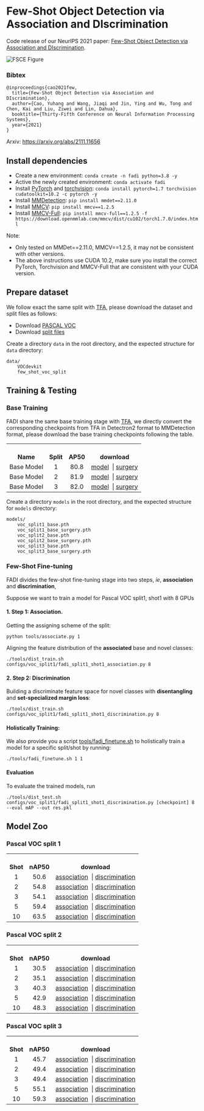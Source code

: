 # Few-Shot Object Detection via Association and DIscrimination

Code release of our NeurIPS 2021 paper: [Few-Shot Object Detection via Association and DIscrimination](https://arxiv.org/abs/2111.11656).

![FSCE Figure](https://i.imgur.com/YLpjAMa.png)

### Bibtex

```
@inproceedings{cao2021few,
  title={Few-Shot Object Detection via Association and DIscrimination},
  author={Cao, Yuhang and Wang, Jiaqi and Jin, Ying and Wu, Tong and Chen, Kai and Liu, Ziwei and Lin, Dahua},
  booktitle={Thirty-Fifth Conference on Neural Information Processing Systems},
  year={2021}
}
```

Arxiv: https://arxiv.org/abs/2111.11656

## Install dependencies

* Create a new environment: ```conda create -n fadi python=3.8 -y```
* Active the newly created environment: ```conda activate fadi```
* Install [PyTorch](https://pytorch.org/get-started/locally/) and [torchvision](https://github.com/pytorch/vision/): ```conda install pytorch=1.7 torchvision cudatoolkit=10.2 -c pytorch -y```
* Install [MMDetection](https://github.com/open-mmlab/mmdetection): ```pip install mmdet==2.11.0```
* Install [MMCV](https://github.com/open-mmlab/mmdetection): ```pip install mmcv==1.2.5```
* Install [MMCV-Full](https://github.com/open-mmlab/mmdetection): ```pip install mmcv-full==1.2.5 -f https://download.openmmlab.com/mmcv/dist/cu102/torch1.7.0/index.html```

Note:
* Only tested on MMDet==2.11.0, MMCV==1.2.5, it may not be consistent with other versions.
* The above instructions use CUDA 10.2, make sure you install the correct PyTorch, Torchvision and MMCV-Full that are consistent with your CUDA version.



## Prepare dataset

We follow exact the same split with [TFA](https://github.com/ucbdrive/few-shot-object-detection),
please download the dataset and split files as follows:

* Download [PASCAL VOC](http://host.robots.ox.ac.uk/pascal/VOC/)
* Download [split files](https://mycuhk-my.sharepoint.com/:u:/g/personal/1155092180_link_cuhk_edu_hk/EV4lUT3Wrk1NrQMziWgu6awBInAPyY0KvROf5IEv_ly8TQ?e=MdbSXG)

Create a directory `data` in the root directory, and the expected structure for `data` directory:
```
data/
    VOCdevkit
    few_shot_voc_split
```


## Training & Testing

### Base Training

FADI share the same base training stage with [TFA](https://github.com/ucbdrive/few-shot-object-detection),
we directly convert the corresponding checkpoints from TFA in Detectron2 format to MMDetection format,
please download the base training checkpoints following the table.

<table><tbody>
<!-- START TABLE -->
<!-- TABLE HEADER -->
<th valign="bottom">Name</th>
<th valign="bottom">Split</th>
<th valign="bottom"><br/>AP50</th>
<th valign="bottom">download</th>
<!-- TABLE BODY -->

<tr><td align="left">Base Model</td>
<td align="center">1</td>
<td align="center">80.8</td>
<td align="center"><a href="https://mycuhk-my.sharepoint.com/:u:/g/personal/1155092180_link_cuhk_edu_hk/EVgGzmEwlT9LvfC9GhwkWYoBR4OjfZ8-U4jNnbzKf8l7mw">model</a>
      &nbsp;|&nbsp;<a href="https://mycuhk-my.sharepoint.com/:u:/g/personal/1155092180_link_cuhk_edu_hk/EUfhrL4XUotNj110vzt6LbYBRdpy_5j5jLPUa87wX7jZZQ?e=tyhYCk">surgery</a></td>
</tr>

<tr><td align="left">Base Model</td>
<td align="center">2</td>
<td align="center">81.9</td>
<td align="center"><a href="https://mycuhk-my.sharepoint.com/:u:/g/personal/1155092180_link_cuhk_edu_hk/EUo_SbsGnLJDvEwX3iMuJKwB5_GcRBYJ3gZsgB3BRnnUCg?e=7F3RJQ">model</a>
      &nbsp;|&nbsp;<a href="https://mycuhk-my.sharepoint.com/:u:/g/personal/1155092180_link_cuhk_edu_hk/EaRsKWxDc7FAtedQgTSo49sBrg0U3vr-eMpyWawc4PV3LQ?e=cYOi6k">surgery</a></td>
</tr>

<tr><td align="left">Base Model</td>
<td align="center">3</td>
<td align="center">82.0</td>
<td align="center"><a href="https://mycuhk-my.sharepoint.com/:u:/g/personal/1155092180_link_cuhk_edu_hk/EacaCwrJJDtIrV47_uQe6YsB6JNpgwB5idQBGbGKT5Bdcg?e=l7tFVl">model</a>
      &nbsp;|&nbsp;<a href="https://mycuhk-my.sharepoint.com/:u:/g/personal/1155092180_link_cuhk_edu_hk/ETQgNDMAG99PmnmPqIL-7_0BreZR5ZAtT8vEs0cV_oAKTA?e=gUJk13">surgery</a></td>
</tr>

<!-- END OF TABLE BODY -->
</tbody></table>

Create a directory `models` in the root directory, and the expected structure for `models` directory:
```
models/
    voc_split1_base.pth
    voc_split1_base_surgery.pth
    voc_split2_base.pth
    voc_split2_base_surgery.pth
    voc_split3_base.pth
    voc_split3_base_surgery.pth
```

### Few-Shot Fine-tuning

FADI divides the few-shot fine-tuning stage into two steps, *ie*, **association** and **discrimination**,

Suppose we want to train a model for Pascal VOC split1, shot1 with 8 GPUs

#### 1. Step 1: Association.

Getting the assigning scheme of the split:

```
python tools/associate.py 1
```

Aligning the feature distribution of the **associated** base and novel classes:

```
./tools/dist_train.sh configs/voc_split1/fadi_split1_shot1_association.py 8
```

#### 2. Step 2: Discrimination

Building a discriminate feature space for novel classes with **disentangling** and **set-specialized margin loss**:
```
./tools/dist_train.sh configs/voc_split1/fadi_split1_shot1_discrimination.py 8
```

#### Holistically Training:

We also provide you a script [tools/fadi_finetune.sh](tools/fadi_finetune.sh) to holistically train a model for a specific split/shot by running:

```
./tools/fadi_finetune.sh 1 1
```

#### Evaluation

To evaluate the trained models, run

```
./tools/dist_test.sh configs/voc_split1/fadi_split1_shot1_discrimination.py [checkpoint] 8 --eval mAP --out res.pkl
```

## Model Zoo

### Pascal VOC split 1

<table><tbody>
<!-- START TABLE -->
<!-- TABLE HEADER -->
<th valign="bottom">Shot</th>
<th valign="bottom"><br/>nAP50</th>
<th valign="bottom">download</th>
<!-- TABLE BODY -->

<tr>
<td align="center">1</td>
<td align="center">50.6</td>
<td align="center"><a href="https://mycuhk-my.sharepoint.com/:u:/g/personal/1155092180_link_cuhk_edu_hk/EcgQTZHX8IZMvKeWwdDyL44Bd0YJp5fTsFpRWs73dUGRaQ?e=uNUaH9">association</a>
      &nbsp;|&nbsp;<a href="https://mycuhk-my.sharepoint.com/:u:/g/personal/1155092180_link_cuhk_edu_hk/EVGekTe7YdhBgMvbBLHY0EgBUeREeWTLQaRJLyFOkSJm-w?e=ncjfoB">discrimination</a></td>
</tr>

<tr>
<td align="center">2</td>
<td align="center">54.8</td>
<td align="center"><a href="https://mycuhk-my.sharepoint.com/:u:/g/personal/1155092180_link_cuhk_edu_hk/ERaxA8nwqqdPoCjZtzdR4hQB0LtL7eqBqCPsY-Dj34NWxw?e=951c5r">association</a>
      &nbsp;|&nbsp;<a href="https://mycuhk-my.sharepoint.com/:u:/g/personal/1155092180_link_cuhk_edu_hk/EcDhd8a_yL1Kr9M34QcNtfgBnFDZzhKWrs98ethZ5RU4Dg?e=VcSqVB">discrimination</a></td>
</tr>

<tr>
<td align="center">3</td>
<td align="center">54.1</td>
<td align="center"><a href="https://mycuhk-my.sharepoint.com/:u:/g/personal/1155092180_link_cuhk_edu_hk/EdeTfvipMF5FmnOOr4vkUKoBe_sje83H2cnyk_dlPHUGWA?e=mDiyQb">association</a>
      &nbsp;|&nbsp;<a href="https://mycuhk-my.sharepoint.com/:u:/g/personal/1155092180_link_cuhk_edu_hk/EU51m6loM1NFkArr_hmnuKQBGaIxn6Px0OpeHDOgXtLLcw?e=PWaT8P">discrimination</a></td>
</tr>

<tr>
<td align="center">5</td>
<td align="center">59.4</td>
<td align="center"><a href="https://mycuhk-my.sharepoint.com/:u:/g/personal/1155092180_link_cuhk_edu_hk/EeWXndLHGbNBoocfsoti3m0BUF4L7VSyBLNP93QPmM_fWA">association</a>
      &nbsp;|&nbsp;<a href="https://mycuhk-my.sharepoint.com/:u:/g/personal/1155092180_link_cuhk_edu_hk/EZKO6O2s7ydEjveI3sa70NQBQawa76uSGv_jA4asVVdU-w?e=iEbHz5">discrimination</a></td>
</tr>

<tr>
<td align="center">10</td>
<td align="center">63.5</td>
<td align="center"><a href="https://mycuhk-my.sharepoint.com/:u:/g/personal/1155092180_link_cuhk_edu_hk/EUB3yRqrUMRLvWXDeO3a4zEBDFMPgu0gWVx6x-zT8QesUA?e=PEq8AA">association</a>
      &nbsp;|&nbsp;<a href="https://mycuhk-my.sharepoint.com/:u:/g/personal/1155092180_link_cuhk_edu_hk/EaxxBvz7YYFEmLyzvooS4pMB7dfI5rXL8NXu3C-BLOd65Q?e=R0mMgE">discrimination</a></td>
</tr>

<!-- END OF TABLE BODY -->
</tbody></table>

### Pascal VOC split 2

<table><tbody>
<!-- START TABLE -->
<!-- TABLE HEADER -->
<th valign="bottom">Shot</th>
<th valign="bottom"><br/>nAP50</th>
<th valign="bottom">download</th>
<!-- TABLE BODY -->

<tr>
<td align="center">1</td>
<td align="center">30.5</td>
<td align="center"><a href="https://mycuhk-my.sharepoint.com/:u:/g/personal/1155092180_link_cuhk_edu_hk/EaWKcdAqvC1Ejm8fzByhapABMuNpB53tSENaX_9Ks0j1vg?e=pTxQjX">association</a>
      &nbsp;|&nbsp;<a href="https://mycuhk-my.sharepoint.com/:u:/g/personal/1155092180_link_cuhk_edu_hk/Ec2RomIlrKlMlYgP9ByZrrUBIlSRme5s4qRrY257KpY2Eg?e=S2pWeY">discrimination</a></td>
</tr>

<tr>
<td align="center">2</td>
<td align="center">35.1</td>
<td align="center"><a href="https://mycuhk-my.sharepoint.com/:u:/g/personal/1155092180_link_cuhk_edu_hk/EVhBOfu0QspNqNyP61byKScBScfzi64Nm9dL_J60SGc2aA?e=aKV94s">association</a>
      &nbsp;|&nbsp;<a href="https://mycuhk-my.sharepoint.com/:u:/g/personal/1155092180_link_cuhk_edu_hk/EfGx1hBbEUtEgpm4t2FR6JQB9z_xVI76zyhGP_iBIKtykg?e=5fkylX">discrimination</a></td>
</tr>

<tr>
<td align="center">3</td>
<td align="center">40.3</td>
<td align="center"><a href="https://mycuhk-my.sharepoint.com/:u:/g/personal/1155092180_link_cuhk_edu_hk/EU9436vXkLxFh7lQ62pF_pMBVY1eDZ8_zsf5G0FyO4Kxlw?e=b9lAzv">association</a>
      &nbsp;|&nbsp;<a href="https://mycuhk-my.sharepoint.com/:u:/g/personal/1155092180_link_cuhk_edu_hk/EZ0V4TPoyyRPuYR_BNiLYd0B7EUxjyd3GoKdAaolVCSbjQ?e=pnry0t">discrimination</a></td>
</tr>

<tr>
<td align="center">5</td>
<td align="center">42.9</td>
<td align="center"><a href="https://mycuhk-my.sharepoint.com/:u:/g/personal/1155092180_link_cuhk_edu_hk/ETE1cXT0L3tDqftPl5TRSQoBH4voFnWNnJXJk1tECvnrHg?e=gZ2EEe">association</a>
      &nbsp;|&nbsp;<a href="https://mycuhk-my.sharepoint.com/:u:/g/personal/1155092180_link_cuhk_edu_hk/EQ4JWJEPxfFIsINdJEA-XiwBnujzoc5i5e0R_e0pG6VnAQ?e=ScEFej">discrimination</a></td>
</tr>

<tr>
<td align="center">10</td>
<td align="center">48.3</td>
<td align="center"><a href="https://mycuhk-my.sharepoint.com/:u:/g/personal/1155092180_link_cuhk_edu_hk/Ea0ebSt3LXJOmwPNUy7pnNcB9YyH2rzLKSM33Scp3LH_fw?e=RYro0U">association</a>
      &nbsp;|&nbsp;<a href="https://mycuhk-my.sharepoint.com/:u:/g/personal/1155092180_link_cuhk_edu_hk/ERW0_hWDAe1IlbN9RQomYyYBnIbkbpW8BRqyKwA50AuNww?e=CYQYpS">discrimination</a></td>
</tr>

<!-- END OF TABLE BODY -->
</tbody></table>

### Pascal VOC split 3

<table><tbody>
<!-- START TABLE -->
<!-- TABLE HEADER -->
<th valign="bottom">Shot</th>
<th valign="bottom"><br/>nAP50</th>
<th valign="bottom">download</th>
<!-- TABLE BODY -->

<tr>
<td align="center">1</td>
<td align="center">45.7</td>
<td align="center"><a href="https://mycuhk-my.sharepoint.com/:u:/g/personal/1155092180_link_cuhk_edu_hk/EV1gPw915YxMo_xyArZ7pBwBO9seyl8Krwv9UGIM6ihB7A?e=heRZF1">association</a>
      &nbsp;|&nbsp;<a href="https://mycuhk-my.sharepoint.com/:u:/g/personal/1155092180_link_cuhk_edu_hk/ESxxmVrh4l9Ghlk1HvuhGvYBetNxTgzKFX30z-IpURYLkA?e=zkewR1">discrimination</a></td>
</tr>

<tr>
<td align="center">2</td>
<td align="center">49.4</td>
<td align="center"><a href="https://mycuhk-my.sharepoint.com/:u:/g/personal/1155092180_link_cuhk_edu_hk/EUV_rhgyvBBEoCxLTRFiy4EB0hRNzUbLMzSz4JHy5Vi_dA?e=5w9bZw">association</a>
      &nbsp;|&nbsp;<a href="https://mycuhk-my.sharepoint.com/:u:/g/personal/1155092180_link_cuhk_edu_hk/EdH126l3klpFrJ3_2WgC14cB6BVCcvzjVmTGLmjhuGvvlA?e=pVl2p2">discrimination</a></td>
</tr>

<tr>
<td align="center">3</td>
<td align="center">49.4</td>
<td align="center"><a href="https://mycuhk-my.sharepoint.com/:u:/g/personal/1155092180_link_cuhk_edu_hk/ETCD0lJPucBMoCdzEmpVuFYBro4Flcsq6Ma-br-y69SF8g?e=fPd3do">association</a>
      &nbsp;|&nbsp;<a href="https://mycuhk-my.sharepoint.com/:u:/g/personal/1155092180_link_cuhk_edu_hk/EdBEoyBLftRLpGeQtV5VqkEBqIRfjVdPAuU5gJoj6KCouw?e=iycmLq">discrimination</a></td>
</tr>

<tr>
<td align="center">5</td>
<td align="center">55.1</td>
<td align="center"><a href="https://mycuhk-my.sharepoint.com/:u:/g/personal/1155092180_link_cuhk_edu_hk/EcSM5ZAvnwtPt0G2Ztm0nq0Bgv61ievZUorA1cju6DihEA?e=BNoWyL">association</a>
      &nbsp;|&nbsp;<a href="https://mycuhk-my.sharepoint.com/:u:/g/personal/1155092180_link_cuhk_edu_hk/EbluJOyHyMBLthk-RTNVWSkBAyvAauZtxNQuiXNkjtd1Og?e=6nSqus">discrimination</a></td>
</tr>

<tr>
<td align="center">10</td>
<td align="center">59.3</td>
<td align="center"><a href="https://mycuhk-my.sharepoint.com/:u:/g/personal/1155092180_link_cuhk_edu_hk/EXqwm8zyYktNuROZxHssZ1cBSuuPrerBjEFd3mQVHWDsrw?e=IbAwHG">association</a>
      &nbsp;|&nbsp;<a href="https://mycuhk-my.sharepoint.com/:u:/g/personal/1155092180_link_cuhk_edu_hk/EZfy4Utv6ddBuQLanmBPJ5EB75jjQq6w8B5f8pvvuWB7bQ?e=x6Cf6x">discrimination</a></td>
</tr>

<!-- END OF TABLE BODY -->
</tbody></table>
